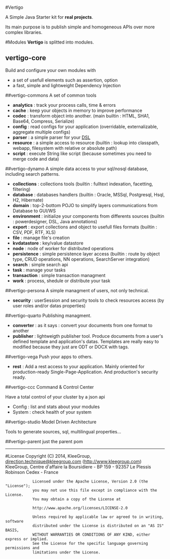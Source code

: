 #Vertigo

A Simple Java Starter  kit for **real projects**.

Its main purpose is to publish simple and homogeneous APIs over more complex libraries.


#Modules
__Vertigo__ is splitted into modules.

## vertigo-core
Build and configure your own modules with 

* a set of usefull elements such as assertion, option
* a fast, simple and lightweight Dependency Injection
 

##vertigo-commons
A set of common tools 

* __analytics__ : track your process calls, time & errors
* __cache__ : keep your objects in memory to improve performance
* __codec__ : transform object into another. (main builtin : HTML, SHA1, Base64, Compress, Serialize) 
* __config__ : read configs for your application (overridable, externalizable, aggregate multiple configs)
* __parser__ : a simple parser for your [DSL](http://en.wikipedia.org/wiki/Domain-specific_language)
* __resource__ : a simple access to resource (builtin : lookup into classpath, webapp, filesystem with relative or absolute path)
* __script__ : execute String like script (because sometimes you need to merge code and data)


##vertigo-dynamo
A simple data access to your sql/nosql database, including search patterns.
  
* __collections__ : collections tools (builtin : fulltext indexation, facetting, filtering)   
* __database__ : databases handlers (builtin : Oracle, MSSql, Postgresql, Hsql, H2, Hibernate)
* __domain__ : top-2-bottom POJO to simplify layers communications from Database to GUI/WS
* __environment__ : initialize your components from differents sources (builtin : powerdesigner, DSL, Java annotations)
* __export__ : export collections and object to usefull files formats (builtin : CSV, PDF, RTF, XLS)
* __file__ : manage file's creation
* __kvdatastore__ : key/value datastore
* __node__ : node of worker for distributed operations
* __persistence__ : simple persistence layer access (builtin : route by object type, CRUD operations, NN operations, SearchServer integration)
* __search__ : simple search api
* __task__ : manage your tasks
* __transaction__ : simple transaction managment 
* __work__ : process, shedule or distribute your task


##vertigo-persona 
A simple managment of users, not only technical.

* __security__ : userSession and security tools to check resources access (by user roles and/or datas properties)   


##vertigo-quarto 
Publishing managment.

* __converter__ : as it says : convert your documents from one format to another
* __publisher__ : lightweigth publisher tool. Produce documents from a user's defined template and application's datas. Templates are really easy to modified because they just are ODT or DOCX with tags.


##vertigo-vega
Push your apps to others.

* __rest__ : Add a rest access to your application. Mainly oriented for production-ready Single-Page-Application. And production's security ready.


##vertigo-ccc
Command & Control Center

Have a total control of your cluster by a json api

 * Config : list and stats about your modules 
 * System : check health of your system   
  

##vertigo-studio
Model Driven  Architecture

Tools to generate sources, sql, multilingual properties...


##vertigo-parent
just the parent pom

-----
#License
                Copyright (C) 2014, KleeGroup, direction.technique@kleegroup.com (http://www.kleegroup.com)
                KleeGroup, Centre d'affaire la Boursidiere - BP 159 - 92357 Le Plessis Robinson Cedex - France
                
                Licensed under the Apache License, Version 2.0 (the "License");
                you may not use this file except in compliance with the License.
                You may obtain a copy of the License at
                
                http://www.apache.org/licenses/LICENSE-2.0
                
                Unless required by applicable law or agreed to in writing, software
                distributed under the License is distributed on an "AS IS" BASIS,
                WITHOUT WARRANTIES OR CONDITIONS OF ANY KIND, either express or implied.
                See the License for the specific language governing permissions and
                limitations under the License.
